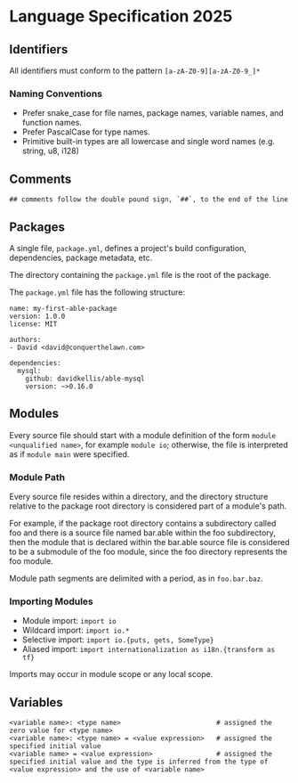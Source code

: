 # Language Specification 2025

## Identifiers

All identifiers must conform to the pattern `[a-zA-Z0-9][a-zA-Z0-9_]*`

### Naming Conventions

- Prefer snake_case for file names, package names, variable names, and function names.
- Prefer PascalCase for type names.
- Primitive built-in types are all lowercase and single word names (e.g. string, u8, i128)

## Comments

```
## comments follow the double pound sign, `##`, to the end of the line
```

## Packages

A single file, `package.yml`, defines a project's build configuration, dependencies, package metadata, etc.

The directory containing the `package.yml` file is the root of the package.

The `package.yml` file has the following structure:

```
name: my-first-able-package
version: 1.0.0
license: MIT

authors:
- David <david@conquerthelawn.com>

dependencies:
  mysql:
    github: davidkellis/able-mysql
    version: ~>0.16.0
```

## Modules

Every source file should start with a module definition of the form `module <unqualified name>`, for example `module io`; otherwise, the file is interpreted as if `module main` were specified.

### Module Path

Every source file resides within a directory, and the directory structure relative to the package root directory is considered part of a module's path.

For example, if the package root directory contains a subdirectory called foo and there is a source file named bar.able within the foo subdirectory, then the module that is declared within the bar.able source file is considered to be a submodule of the foo module, since the foo directory represents the foo module.

Module path segments are delimited with a period, as in `foo.bar.baz`.

### Importing Modules

- Module import: `import io`
- Wildcard import: `import io.*`
- Selective import: `import io.{puts, gets, SomeType}`
- Aliased import: `import internationalization as i18n.{transform as tf}`

Imports may occur in module scope or any local scope.

## Variables

```
<variable name>: <type name>                        # assigned the zero value for <type name>
<variable name>: <type name> = <value expression>   # assigned the specified initial value
<variable name> = <value expression>                # assigned the specified initial value and the type is inferred from the type of <value expression> and the use of <variable name>
```
